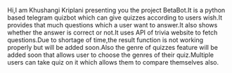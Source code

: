 Hi,I am Khushangi Kriplani presenting you the project BetaBot.It is a python based telegram quizbot which can give quizzes according to users wish.It provides that much questions which a user want to answer.It also shows whether the answer is correct or not.It uses API of trivia website to fetch questions.Due to shortage of time,the result function is not working properly but will be added soon.Also the genre of quizzes feature will be added soon that allows user to choose the genres of their quiz.Multiple users can take quiz on it which allows them to compare themselves also.
